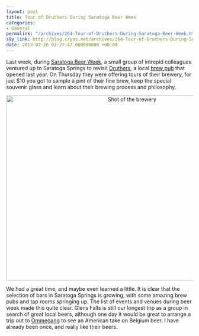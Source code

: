 ```yaml
---
layout: post
title: Tour of Druthers During Saratoga Beer Week
categories:
- General
permalink: "/archives/264-Tour-of-Druthers-During-Saratoga-Beer-Week.html"
s9y_link: http://blog.cryos.net/archives/264-Tour-of-Druthers-During-Saratoga-Beer-Week.html
date: 2013-02-26 02:27:47.000000000 +00:00
---
```

<span><p>Last week, during <a href="http://www.saratogabeerweek.com/">Saratoga Beer Week</a>, a small group of intrepid colleagues ventured up to Saratoga Springs to revisit <a href="http://www.druthersbrewing.com/">Druthers</a>, a local <a href="http://en.wikipedia.org/wiki/Microbrewery">brew pub</a> that opened last year. On Thursday they were offering tours of their brewery, for just $10 you got to sample a pint of their fine brew, keep the special souvenir glass and learn about their brewing process and philosophy.</p>
<center><img src="http://blog.cryos.net/uploads/druthers-tour.jpg" alt="Shot of the brewery" width="664" height="498" /></center>
<p>We had a great time, and maybe even learned a little. It is clear that the selection of bars in Saratoga Springs is growing, with some amazing brew pubs and tap rooms springing up. The list of events and venues during beer week made this quite clear. Glens Falls is still our longest trip as a group in search of great local beers, although one day it would be great to arrange a trip out to <a href="http://www.ommegang.com/">Ommegang</a> to see an American take on Belgium beer. I have already been once, and really like their beers.</p></span>
